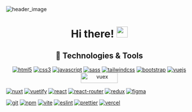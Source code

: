 <a style="text-decoration: none" href="[https://github.com/danulqua](https://github.com/AlexThukynov1)">
  <img src="https://media.licdn.com/dms/image/D4D16AQEyF85OzPlFmw/profile-displaybackgroundimage-shrink_350_1400/0/1678436322195?e=1698278400&v=beta&t=ppm9mb2AlBk33W8AZYLt6ZTdyDyEvDN7LzFmfvGZD_Y" alt="header_image">
</a>

<h1 align="center"> 
  Hi there! <img src="https://i.imgur.com/u8HivgI.gif" width="30" />
</h1>
<h2 align="center">
  🔧 Technologies & Tools
</h2>

<p align="center">
  <a href="https://www.w3.org/html/" target="_blank"><img src="https://img.shields.io/badge/HTML5-E34F26?style=for-the-badge&logo=html5&logoColor=white" alt="html5"></a>
  <a href="https://www.w3.org/Style/CSS/" target="_blank"><img src="https://img.shields.io/badge/CSS3-1572B6?style=for-the-badge&logo=css3&logoColor=white" alt="css3"></a>
    <a href="https://developer.mozilla.org/en-US/docs/Web/JavaScript" target="_blank"><img src="https://img.shields.io/badge/JavaScript-323330?style=for-the-badge&logo=javascript&logoColor=F7DF1E" alt="javascript"></a>
  <a href="https://sass-lang.com" target="_blank"><img src="https://img.shields.io/badge/Sass-CC6699?style=for-the-badge&logo=sass&logoColor=white" alt="sass"></a>
    <a href="https://tailwindcss.com" target="_blank"><img src="https://img.shields.io/badge/Tailwind_CSS-38B2AC?style=for-the-badge&logo=tailwind-css&logoColor=white" alt="tailwindcss"></a>
  <a href="https://getbootstrap.com" target="_blank"><img src="https://img.shields.io/badge/Bootstrap-563D7C?style=for-the-badge&logo=bootstrap&logoColor=white" alt="bootstrap"></a>
  <a href="https://vuejs.org" target="_blank"><img src="https://img.shields.io/badge/Vue.js-35495E?style=for-the-badge&logo=vuedotjs&logoColor=4FC08D" alt="vuejs"></a>
  <a href="https://vuex.vuejs.org/" target="_blank"><img src="https://img.shields.io/badge/VUEX-41B883?style=for-the-badge&logo=vuex&logoColor=white&color=41B883" alt="vuex" width='100' height='28'></a>
  
 <a href="https://nuxtjs.org" target="_blank"><img src="https://img.shields.io/badge/nuxt.js-00C58E?style=for-the-badge&logo=nuxtdotjs&logoColor=white" alt="nuxt"></a>
   <a href="https://vuetifyjs.com/en/" target="_blank"><img src="https://img.shields.io/badge/Vuetify-1867C0?style=for-the-badge&logo=vuetify&logoColor=white" alt="vuetify"></a>
  <a href="https://reactjs.org" target="_blank"><img src="https://img.shields.io/badge/React-20232A?style=for-the-badge&logo=react&logoColor=61DAFB" alt="react"></a>
  <a href="https://reactrouter.com" target="_blank"><img src="https://img.shields.io/badge/React_Router-CA4245?style=for-the-badge&logo=react-router&logoColor=white" alt="react-router"></a>
  <a href="https://redux.js.org" target="_blank"><img src="https://img.shields.io/badge/Redux-593D88?style=for-the-badge&logo=redux&logoColor=white" alt="redux"></a>
<a href="https://www.figma.com" target="_blank"><img src="https://img.shields.io/badge/Figma-F24E1E?style=for-the-badge&logo=figma&logoColor=white" alt="figma"></a>
 
 
  <a href="https://git-scm.com" target="_blank"><img src="https://img.shields.io/badge/Git-F05032?style=for-the-badge&logo=git&logoColor=white" alt="git"></a>
  <a href="https://www.npmjs.com" target="_blank"><img src="https://img.shields.io/badge/npm-CB3837?style=for-the-badge&logo=npm&logoColor=white" alt="npm"></a>
  <a href="https://vitejs.dev" target="_blank"><img src="https://img.shields.io/badge/Vite-B73BFE?style=for-the-badge&logo=vite&logoColor=FFD62E" alt="vite"></a>
  <a href="https://eslint.org" target="_blank"><img src="https://img.shields.io/badge/eslint-3A33D1?style=for-the-badge&logo=eslint&logoColor=white" alt="eslint"></a>
  <a href="https://prettier.io" target="_blank"><img src="https://img.shields.io/badge/prettier-1A2C34?style=for-the-badge&logo=prettier&logoColor=F7BA3E" alt="prettier"></a>
  <a href="https://vercel.com" target="_blank"><img src="https://img.shields.io/badge/Vercel-000000?style=for-the-badge&logo=vercel&logoColor=white" alt="vercel"></a>
</p>
